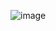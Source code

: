 ![image](https://user-images.githubusercontent.com/110807022/201627485-89c92071-0ab5-4e0d-8a9f-25b79ef29b50.png)
